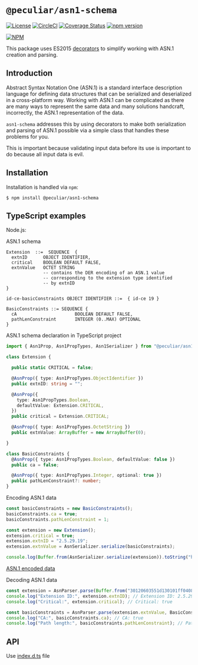 # `@peculiar/asn1-schema`

[![License](https://img.shields.io/badge/license-MIT-green.svg?style=flat)](https://raw.githubusercontent.com/PeculiarVentures/asn1-schema/master/LICENSE.md)
[![CircleCI](https://circleci.com/gh/PeculiarVentures/asn1-schema.svg?style=svg)](https://circleci.com/gh/PeculiarVentures/asn1-schema)
[![Coverage Status](https://coveralls.io/repos/github/PeculiarVentures/asn1-schema/badge.svg?branch=master&t=ddJivl)](https://coveralls.io/github/PeculiarVentures/asn1-schema?branch=master)
[![npm version](https://badge.fury.io/js/%40peculiar%2Fasn1-schema.svg)](https://badge.fury.io/js/%40peculiar%2Fasn1-schema)

[![NPM](https://nodei.co/npm/@peculiar/asn1-schema.png)](https://nodei.co/npm/@peculiar/asn1-schema/)

This package uses ES2015 [decorators](https://medium.com/google-developers/exploring-es7-decorators-76ecb65fb841) to simplify working with ASN.1 creation and parsing. 


## Introduction

Abstract Syntax Notation One (ASN.1) is a standard interface description language for defining data structures that can be serialized and deserialized in a cross-platform way. Working with ASN.1 can be complicated as there are many ways to represent the same data and many solutions handcraft, incorrectly, the ASN.1 representation of the data.

`asn1-schema` addresses this by using decorators to make both serialization and parsing of ASN.1 possible via a simple class that handles these problems for you. 

This is important because validating input data before its use is important to do because all input data is evil. 


## Installation

Installation is handled via  `npm`:

```
$ npm install @peculiar/asn1-schema
```

## TypeScript examples
Node.js:

ASN.1 schema
```
Extension  ::=  SEQUENCE  {
  extnID      OBJECT IDENTIFIER,
  critical    BOOLEAN DEFAULT FALSE,
  extnValue   OCTET STRING
              -- contains the DER encoding of an ASN.1 value
              -- corresponding to the extension type identified
              -- by extnID
}

id-ce-basicConstraints OBJECT IDENTIFIER ::=  { id-ce 19 }

BasicConstraints ::= SEQUENCE {
  cA                      BOOLEAN DEFAULT FALSE,
  pathLenConstraint       INTEGER (0..MAX) OPTIONAL 
}
```

ASN.1 schema declaration in TypeScript project
```ts
import { Asn1Prop, Asn1PropTypes, Asn1Serializer } from "@peculiar/asn1-schema";

class Extension {

  public static CRITICAL = false;

  @AsnProp({ type: Asn1PropTypes.ObjectIdentifier })
  public extnID: string = "";

  @AsnProp({
    type: Asn1PropTypes.Boolean,
    defaultValue: Extension.CRITICAL,
  })
  public critical = Extension.CRITICAL;

  @AsnProp({ type: Asn1PropTypes.OctetString })
  public extnValue: ArrayBuffer = new ArrayBuffer(0);

}

class BasicConstraints {
  @AsnProp({ type: Asn1PropTypes.Boolean, defaultValue: false })
  public ca = false;

  @AsnProp({ type: Asn1PropTypes.Integer, optional: true })
  public pathLenConstraint?: number;
}
```

Encoding ASN.1 data
```ts
const basicConstraints = new BasicConstraints();
basicConstraints.ca = true;
basicConstraints.pathLenConstraint = 1;

const extension = new Extension();
extension.critical = true;
extension.extnID = "2.5.29.19";
extension.extnValue = AsnSerializer.serialize(basicConstraints);

console.log(Buffer.from(AsnSerializer.serialize(extension)).toString("hex")); // 30120603551d130101ff040830060101ff020101
```

[ASN.1 encoded  data](http://lapo.it/asn1js/#MBIGA1UdEwEB_wQIMAYBAf8CAQE)

Decoding ASN.1 data
```ts
const extension = AsnParser.parse(Buffer.from("30120603551d130101ff040830060101ff020101", "hex"), Extension);
console.log("Extension ID:", extension.extnID); // Extension ID: 2.5.29.19
console.log("Critical:", extension.critical); // Critical: true

const basicConstraints = AsnParser.parse(extension.extnValue, BasicConstraints);
console.log("CA:", basicConstraints.ca); // CA: true
console.log("Path length:", basicConstraints.pathLenConstraint); // Path length: 1
```

## API

Use [index.d.ts](index.d.ts) file
